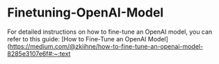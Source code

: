 # Finetuning-OpenAI-Model

For detailed instructions on how to fine-tune an OpenAI model, you can refer to this guide: [How to Fine-Tune an OpenAI Model](https://medium.com/@zkiihne/how-to-fine-tune-an-openai-model-8285e3107e6f#:~:text
